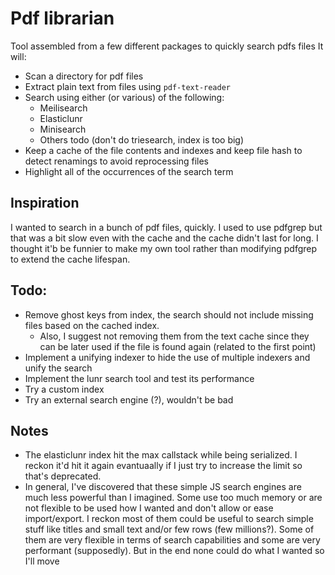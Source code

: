 # Pdf librarian
Tool assembled from a few different packages to quickly search pdfs files
It will:
- Scan a directory for pdf files
- Extract plain text from files using `pdf-text-reader`
- Search using either (or various) of the following:
  - Meilisearch
  - Elasticlunr
  - Minisearch
  - Others todo (don't do triesearch, index is too big)
- Keep a cache of the file contents and indexes and keep file hash to detect renamings to avoid reprocessing files
- Highlight all of the occurrences of the search term

## Inspiration
I wanted to search in a bunch of pdf files, quickly. I used to use pdfgrep but that was a bit slow even with the cache and the cache didn't last for long. I thought it'b be funnier to make my own tool rather than modifying pdfgrep to extend the cache lifespan.

## Todo:
- Remove ghost keys from index, the search should not include missing files based on the cached index.
  - Also, I suggest not removing them from the text cache since they can be later used if the file is found again (related to the first point)
- Implement a unifying indexer to hide the use of multiple indexers and unify the search
- Implement the lunr search tool and test its performance
- Try a custom index
- Try an external search engine (?), wouldn't be bad

## Notes
 - The elasticlunr index hit the max callstack while being serialized. I reckon it'd hit it again evantuaally if I just try to increase the limit so that's deprecated.
 - In general, I've discovered that these simple JS search engines are much less powerful than I imagined. Some use too much memory or are not flexible to be used how I wanted and don't allow or ease import/export. I reckon most of them could be useful to search simple stuff like titles and small text and/or few rows (few millions?). Some of them are very flexible in terms of search capabilities and some are very performant (supposedly). But in the end none could do what I wanted so I'll move
